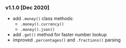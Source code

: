 ### v1.1.0 [Dec 2020]
- add `.money()` class methods:
  - `.money().currency()`
  - `.money().json()`
- add `.get()` method for faster number lookup
- improved `.percentages()` and `.fractions()` parsing